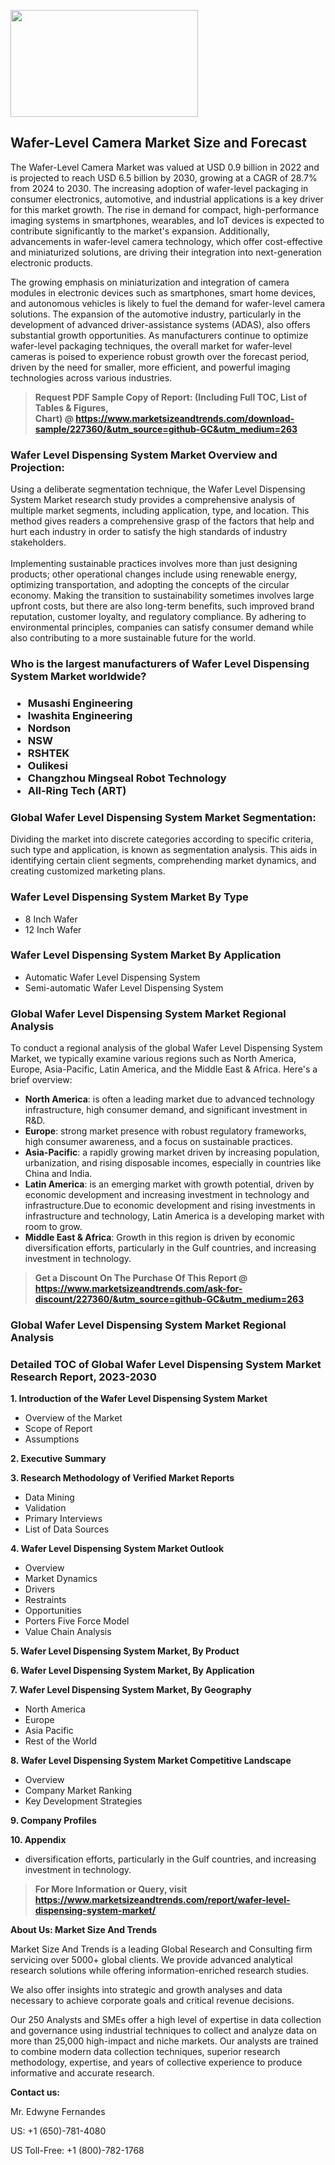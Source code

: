 <p><img class="alignnone size-medium wp-image-20088" src="https://ffe5etoiles.com/wp-content/uploads/2024/12/MST1-300x171.png" alt="" width="300" height="171" /></p><h2>Wafer-Level Camera Market Size and Forecast</h2><p>The Wafer-Level Camera Market was valued at USD 0.9 billion in 2022 and is projected to reach USD 6.5 billion by 2030, growing at a CAGR of 28.7% from 2024 to 2030. The increasing adoption of wafer-level packaging in consumer electronics, automotive, and industrial applications is a key driver for this market growth. The rise in demand for compact, high-performance imaging systems in smartphones, wearables, and IoT devices is expected to contribute significantly to the market's expansion. Additionally, advancements in wafer-level camera technology, which offer cost-effective and miniaturized solutions, are driving their integration into next-generation electronic products.</p><p>The growing emphasis on miniaturization and integration of camera modules in electronic devices such as smartphones, smart home devices, and autonomous vehicles is likely to fuel the demand for wafer-level camera solutions. The expansion of the automotive industry, particularly in the development of advanced driver-assistance systems (ADAS), also offers substantial growth opportunities. As manufacturers continue to optimize wafer-level packaging techniques, the overall market for wafer-level cameras is poised to experience robust growth over the forecast period, driven by the need for smaller, more efficient, and powerful imaging technologies across various industries.</p></p><blockquote id="" class=""><strong>Request PDF Sample Copy of Report: (Including Full TOC, List of Tables &amp; Figures, Chart)&nbsp;@&nbsp;<strong><a href="https://www.marketsizeandtrends.com/download-sample/227360/&utm_source=github-GC&utm_medium=263" target="_blank">https://www.marketsizeandtrends.com/download-sample/227360/&utm_source=github-GC&utm_medium=263</a></strong></strong></blockquote><h3 id="" class="">Wafer Level Dispensing System Market&nbsp;Overview and Projection:</h3><p id="" class="">Using a deliberate segmentation technique, the Wafer Level Dispensing System Market research study provides a comprehensive analysis of multiple market segments, including application, type, and location. This method gives readers a comprehensive grasp of the factors that help and hurt each industry in order to satisfy the high standards of industry stakeholders. <br /> <br />Implementing sustainable practices involves more than just designing products; other operational changes include using renewable energy, optimizing transportation, and adopting the concepts of the circular economy. Making the transition to sustainability sometimes involves large upfront costs, but there are also long-term benefits, such improved brand reputation, customer loyalty, and regulatory compliance. By adhering to environmental principles, companies can satisfy consumer demand while also contributing to a more sustainable future for the world.</p><h3 id="" class="">Who is the largest manufacturers of&nbsp;Wafer Level Dispensing System Market worldwide?</h3><h3 class=""><p><ul><li>Musashi Engineering </li><li> Iwashita Engineering </li><li> Nordson </li><li> NSW </li><li> RSHTEK </li><li> Oulikesi </li><li> Changzhou Mingseal Robot Technology </li><li> All-Ring Tech (ART)</li></ul></p></h3><h3 id="" class="">Global&nbsp;Wafer Level Dispensing System Market Segmentation:</h3><p id="" class="">Dividing the market into discrete categories according to specific criteria, such type and application, is known as segmentation analysis. This aids in identifying certain client segments, comprehending market dynamics, and creating customized marketing plans.</p><h3 id="" class="">Wafer Level Dispensing System Market&nbsp;By Type</h3><p><p><ul><li>8 Inch Wafer</li><li> 12 Inch Wafer</p></li></ul></p></p><h3 id="" class="">Wafer Level Dispensing System Market&nbsp;By Application</h3><p class=""><p><ul><li>Automatic Wafer Level Dispensing System</li><li> Semi-automatic Wafer Level Dispensing System</li></ul></p></p><h3 id="" class="">Global Wafer Level Dispensing System Market Regional Analysis</h3><p id="" class="">To conduct a regional analysis of the global Wafer Level Dispensing System Market, we typically examine various regions such as North America, Europe, Asia-Pacific, Latin America, and the Middle East &amp; Africa. Here's a brief overview:</p><ul><li><strong>North America</strong>: is often a leading market due to advanced technology infrastructure, high consumer demand, and significant investment in R&amp;D.</li><li><strong>Europe</strong>: strong market presence with robust regulatory frameworks, high consumer awareness, and a focus on sustainable practices.</li><li><strong>Asia-Pacific</strong>: a rapidly growing market driven by increasing population, urbanization, and rising disposable incomes, especially in countries like China and India.</li><li><strong>Latin America</strong>: is an emerging market with growth potential, driven by economic development and increasing investment in technology and infrastructure.Due to economic development and rising investments in infrastructure and technology, Latin America is a developing market with room to grow.</li><li><strong>Middle East &amp; Africa</strong>: Growth in this region is driven by economic diversification efforts, particularly in the Gulf countries, and increasing investment in technology.</li></ul><blockquote id="" class=""><strong>Get a Discount On The Purchase Of This Report @ <strong><a href="https://www.marketsizeandtrends.com/ask-for-discount/227360/&utm_source=github-GC&utm_medium=263" target="_blank">https://www.marketsizeandtrends.com/ask-for-discount/227360/&utm_source=github-GC&utm_medium=263</a></strong></strong></blockquote><h3 id="" class="">Global Wafer Level Dispensing System Market Regional Analysis</h3><h3 id="" class="">Detailed TOC of Global Wafer Level Dispensing System Market Research Report, 2023-2030</h3><p id="" class=""><strong>1. Introduction of the Wafer Level Dispensing System Market</strong></p><ul><li>Overview of the Market</li><li>Scope of Report</li><li>Assumptions</li></ul><p id="" class=""><strong>2. Executive Summary</strong></p><p id="" class=""><strong>3. Research Methodology of Verified Market Reports</strong></p><ul><li>Data Mining</li><li>Validation</li><li>Primary Interviews</li><li>List of Data Sources</li></ul><p id="" class=""><strong>4. Wafer Level Dispensing System Market Outlook</strong></p><ul><li>Overview</li><li>Market Dynamics</li><li>Drivers</li><li>Restraints</li><li>Opportunities</li><li>Porters Five Force Model</li><li>Value Chain Analysis</li></ul><p id="" class=""><strong>5. Wafer Level Dispensing System Market, By Product</strong></p><p id="" class=""><strong>6. Wafer Level Dispensing System Market, By Application</strong></p><p id="" class=""><strong>7. Wafer Level Dispensing System Market, By Geography</strong></p><ul><li>North America</li><li>Europe</li><li>Asia Pacific</li><li>Rest of the World</li></ul><p id="" class=""><strong>8. Wafer Level Dispensing System Market Competitive Landscape</strong></p><ul><li>Overview</li><li>Company Market Ranking</li><li>Key Development Strategies</li></ul><p id="" class=""><strong>9. Company Profiles</strong></p><p id="" class=""><strong>10. Appendix</strong></p><ul><li>diversification efforts, particularly in the Gulf countries, and increasing investment in technology.</li></ul><blockquote id="" class=""><strong>For More Information or Query, visit <strong><strong><a href="https://www.marketsizeandtrends.com/report/wafer-level-dispensing-system-market/" target="_blank">https://www.marketsizeandtrends.com/report/wafer-level-dispensing-system-market/</a></strong></strong></strong></blockquote><p id="" class=""><strong>About Us: Market Size And Trends</strong></p><p id="" class="">Market Size And Trends is a leading Global Research and Consulting firm servicing over 5000+ global clients. We provide advanced analytical research solutions while offering information-enriched research studies.</p><p id="" class="">We also offer insights into strategic and growth analyses and data necessary to achieve corporate goals and critical revenue decisions.</p><p id="" class="">Our 250 Analysts and SMEs offer a high level of expertise in data collection and governance using industrial techniques to collect and analyze data on more than 25,000 high-impact and niche markets. Our analysts are trained to combine modern data collection techniques, superior research methodology, expertise, and years of collective experience to produce informative and accurate research.</p><p id="" class=""><strong>Contact us:</strong></p><p id="" class="">Mr. Edwyne Fernandes</p><p id="" class="">US: +1 (650)-781-4080</p><p id="" class="">US Toll-Free: +1 (800)-782-1768</p>
